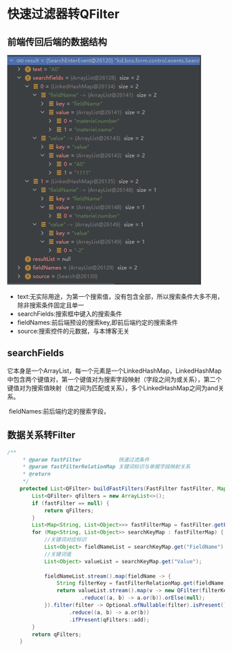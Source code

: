 # 快速过滤器转QFilter


<!--more-->

## 前端传回后端的数据结构

![632081d5e8477c0001c8d7ac](./images/632081d5e8477c0001c8d7ac)

- text:无实际用途，为第一个搜索值，没有包含全部，所以搜索条件大多不用，除非搜索条件固定且单一
- searchFields:搜索框中键入的搜索条件
- fieldNames:前后端预设的搜索key,即前后端约定的搜索条件
- source:搜索控件的元数据，与本博客无关

## searchFields

​	它本身是一个ArrayList，每一个元素是一个LinkedHashMap，LinkedHashMap中包含两个键值对，第一个键值对为搜索字段映射（字段之间为或关系），第二个键值对为搜索值映射（值之间为匹配或关系），多个LinkedHashMap之间为and关系。

​	fieldNames:前后端约定的搜索字段，

## 数据关系转Filter

```java
/**
     * @param fastFilter            快速过滤条件
     * @param fastFilterRelationMap 关键词标识与单据字段映射关系
     * @return
     */
    protected List<QFilter> buildFastFilters(FastFilter fastFilter, Map<String, String> fastFilterRelationMap) {
        List<QFilter> qFilters = new ArrayList<>();
        if (fastFilter == null) {
            return qFilters;
        }
        List<Map<String, List<Object>>> fastFilterMap = fastFilter.getFastFilter();
        for (Map<String, List<Object>> searchKeyMap : fastFilterMap) {
            //关键词对应标识
            List<Object> fieldNameList = searchKeyMap.get("FieldName");
            //关键词值
            List<Object> valueList = searchKeyMap.get("Value");

            fieldNameList.stream().map(fieldName -> {
                String filterKey = fastFilterRelationMap.get(fieldName);
                return valueList.stream().map(v -> new QFilter(filterKey, QFilter.like, "%" + v + "%"))
                        .reduce((a, b) -> a.or(b)).orElse(null);
            }).filter(filter -> Optional.ofNullable(filter).isPresent())
                    .reduce((a, b) -> a.or(b))
                    .ifPresent(qFilters::add);
        }
        return qFilters;
    }
```

